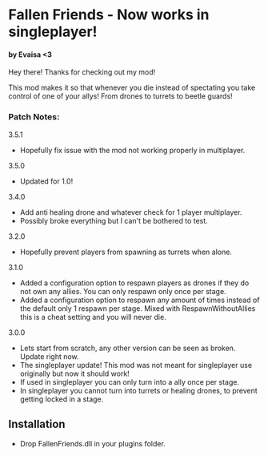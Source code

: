 # Fallen Friends - Now works in singleplayer!
#### by Evaisa <3


Hey there! Thanks for checking out my mod! 

This mod makes it so that whenever you die instead of spectating you take control of one of your allys!
From drones to turrets to beetle guards!
				
### Patch Notes:


3.5.1

* Hopefully fix issue with the mod not working properly in multiplayer.


3.5.0

* Updated for 1.0!


3.4.0

* Add anti healing drone and whatever check for 1 player multiplayer.
* Possibly broke everything but I can't be bothered to test.


3.2.0

* Hopefully prevent players from spawning as turrets when alone.

3.1.0

* Added a configuration option to respawn players as drones if they do not own any allies. You can only respawn only once per stage.
* Added a configuration option to respawn any amount of times instead of the default only 1 respawn per stage. Mixed with RespawnWithoutAllies this is a cheat setting and you will never die.


3.0.0

* Lets start from scratch, any other version can be seen as broken. Update right now.
* The singleplayer update! This mod was not meant for singleplayer use originally but now it should work!
* If used in singleplayer you can only turn into a ally once per stage.
* In singleplayer you cannot turn into turrets or healing drones, to prevent getting locked in a stage.


## Installation

* Drop FallenFriends.dll in your plugins folder.

